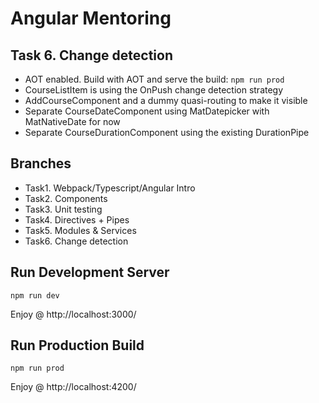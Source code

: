 # Angular Mentoring

## Task 6. Change detection
 - AOT enabled. Build with AOT and serve the build: `npm run prod`
 - CourseListItem is using the OnPush change detection strategy
 - AddCourseComponent and a dummy quasi-routing to make it visible
 - Separate CourseDateComponent using MatDatepicker with MatNativeDate for now
 - Separate CourseDurationComponent using the existing DurationPipe

## Branches
 - Task1. Webpack/Typescript/Angular Intro
 - Task2. Components
 - Task3. Unit testing
 - Task4. Directives + Pipes
 - Task5. Modules & Services
 - Task6. Change detection

## Run Development Server
```
npm run dev
```
Enjoy @ http://localhost:3000/

## Run Production Build
```
npm run prod
```
Enjoy @ http://localhost:4200/
